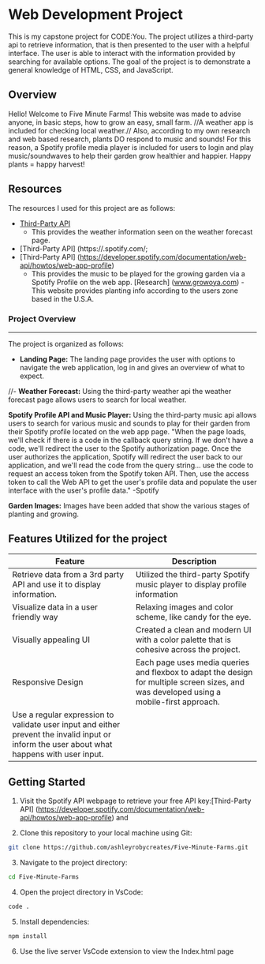 # Web Development Project
This is my capstone project for CODE:You. The project utilizes a third-party api to retrieve information, that is then presented to the user with a helpful interface. 
The user is able to interact with the information provided by searching for available options. 
The goal of the project is to demonstrate a general knowledge of HTML, CSS, and JavaScript.

## Overview
 Hello! Welcome to Five Minute Farms! This website was made to advise anyone, in basic steps, how to grow an easy, small farm. //A weather app is included for checking local weather.// Also, according to my own research and web based research, plants DO respond to music and sounds! For this reason, a Spotify profile media player is included for users to login and play music/soundwaves to help their garden grow healthier and happier. Happy plants = happy harvest!

## Resources
The resources I used for this project are as follows:
- [Third-Party API](https://www.weatherapi.com)
    - This provides the weather information seen on the weather forecast page.
- [Third-Party API] (https://.spotify.com/;
- [Third-Party API] (https://developer.spotify.com/documentation/web-api/howtos/web-app-profile)
   - This provides the music to be played for the growing garden via a Spotify Profile on the web app.
   [Research] (www.growoya.com)
   -This website provides planting info according to the users zone based in the U.S.A.

### Project Overview
---

The project is organized as follows:

- **Landing Page:** The landing page provides the user with options to navigate the web application, log in and gives an overview of what to expect.

//- **Weather Forecast:** Using the third-party weather api the weather forecast page allows users to search for local weather. 

**Spotify Profile API and Music Player:** Using the third-party music api allows users to search for various music and sounds to play for their garden from their Spotify profile located on the web app page. "When the page loads, we'll check if there is a code in the callback query string. If we don't have a code, we'll redirect the user to the Spotify authorization page. Once the user authorizes the application, Spotify will redirect the user back to our application, and we'll read the code from the query string... use the code to request an access token from the Spotify token API. Then, use the access token to call the Web API to get the user's profile data and populate the user interface with the user's profile data." -Spotify

**Garden Images:** Images have been added that show the various stages of planting and growing. 

## Features Utilized for the project

  | Feature        | Description                           |
  |----------------|---------------------------------------|
  | Retrieve data from a 3rd party API and use it to display information. | Utilized the third-party Spotify music player to display profile information |
  | Visualize data in a user friendly way | Relaxing images and color scheme, like candy for the eye. |
  | Visually appealing UI | Created a clean and modern UI with a color palette that is cohesive across the project. |
  | Responsive Design | Each page uses media queries and flexbox to adapt the design for multiple screen sizes, and was developed using a mobile-first approach. |
  |Use a regular expression to validate user input and either prevent the invalid input or inform the user about what happens with user input. |

## Getting Started
1. Visit the Spotify API webpage to retrieve your free API key:[Third-Party API] (https://developer.spotify.com/documentation/web-api/howtos/web-app-profile) and  

2. Clone this repository to your local machine using Git:

```bash
git clone https://github.com/ashleyrobycreates/Five-Minute-Farms.git
```
3. Navigate to the project directory:
```bash
cd Five-Minute-Farms
```
4. Open the project directory in VsCode:
```bash
code .
```
5. Install dependencies:
```bash
npm install
```
6. Use the live server VsCode extension to view the Index.html page







